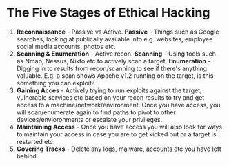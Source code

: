 # The Five Stages of Ethical Hacking

1. **Reconnaissance** - Passive vs Active. **Passive** - Things such as Google searches, looking at publically available info e.g. websites, employee social media accounts, photos etc.  
2. **Scanning & Enumeration** - Active recon. **Scanning** - Using tools such as Nmap, Nessus, Nikto etc to actively scan a target. **Enumeration** - Digging in to results from recon/scanning to see if there's anything valuable. E.g. a scan shows Apache v1.2 running on the target, is this something you can exploit?
3. **Gaining Acces** - Actively trying to run exploits against the target, vulnerable services etc based on your recon results to try and get access to a machine/network/environment. Once you have access, you will scan/enumerate again to find paths to pivot to other devices/envioronments or escalate your privileges.
4. **Maintaining Access** - Once you have access you will also look for ways to maintain your access in case you are to get kicked out or a target is restarted etc.
5. **Covering Tracks** - Delete any logs, malware, accounts etc you have left behind.